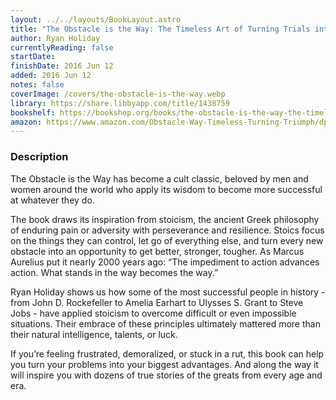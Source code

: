 ```yaml
---
layout: ../../layouts/BookLayout.astro
title: "The Obstacle is the Way: The Timeless Art of Turning Trials into Triumph"
author: Ryan Holiday
currentlyReading: false
startDate:
finishDate: 2016 Jun 12
added: 2016 Jun 12
notes: false
coverImage: /covers/the-obstacle-is-the-way.webp
library: https://share.libbyapp.com/title/1438759
bookshelf: https://bookshop.org/books/the-obstacle-is-the-way-the-timeless-art-of-turning-trials-into-triumph/9781591846352
amazon: https://www.amazon.com/Obstacle-Way-Timeless-Turning-Triumph/dp/1591846358
---
```


### Description
The Obstacle is the Way has become a cult classic, beloved by men and women around the world who apply its wisdom to become more successful at whatever they do.

The book draws its inspiration from stoicism, the ancient Greek philosophy of enduring pain or adversity with perseverance and resilience. Stoics focus on the things they can control, let go of everything else, and turn every new obstacle into an opportunity to get better, stronger, tougher. As Marcus Aurelius put it nearly 2000 years ago: “The impediment to action advances action. What stands in the way becomes the way.” 

Ryan Holiday shows us how some of the most successful people in history - from John D. Rockefeller to Amelia Earhart to Ulysses S. Grant to Steve Jobs - have applied stoicism to overcome difficult or even impossible situations. Their embrace of these principles ultimately mattered more than their natural intelligence, talents, or luck.

If you’re feeling frustrated, demoralized, or stuck in a rut, this book can help you turn your problems into your biggest advantages. And along the way it will inspire you with dozens of true stories of the greats from every age and era.

<!-- ### Notes & Highlights -->
